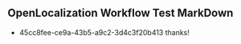 ## OpenLocalization Workflow Test MarkDown
* 45cc8fee-ce9a-43b5-a9c2-3d4c3f20b413 
thanks!<!--HONumber=Mar16_HO2-->
